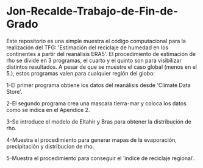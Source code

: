 # Jon-Recalde-Trabajo-de-Fin-de-Grado

Este repositorio es una simple muestra el código computacional para la realización del TFG: 'Estimación del reciclaje de humedad en los continentes a partir del reanálisis ERA5'.
El procedimiento de estimación de rho se divide en 3 programas, el cuarto y el quinto son para visibilizar distintos resultados. 
A pesar de que se muestre el caso global (menos en el 5.), estos programas valen para cualquier región del globo:

1-El primer programa obtiene los datos del reanálisis desde 'Climate Data Store'.

2-El segundo programa crea una mascara tierra-mar y coloca los datos como se indica en el Apendice 2.

3-Se introduce el modelo de Eltahir y Bras para obtener la distribución de rho.

4-Muestra el procedimiento para generar mapas de la evaporación, precipitación y distribucion de rho.

5-Muestra el procedimiento para conseguir el 'indice de reciclaje regional'.
